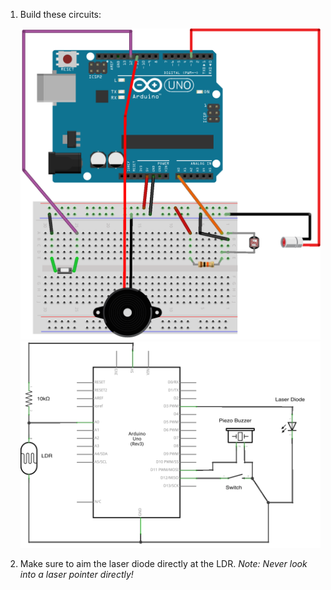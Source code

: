 1.  Build these circuits:

    ![Fritzing for a buzzer, laser diode, LDR, and button dim=400hL](laser-tripwire-fritzing.png "Fritzing for a buzzer, laser diode, LDR, and button.") ![Schematic for a buzzer, laser diode, LDR, and button dim=400hL](laser-tripwire.png "Schematic for a buzzer, laser diode, LDR, and button.")

2. Make sure to aim the laser diode directly at the LDR. *Note: Never look into a laser pointer directly!*